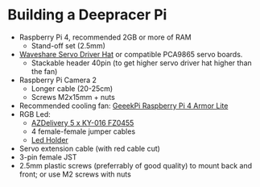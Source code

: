# Building a Deepracer Pi

* Raspberry Pi 4, recommended 2GB or more of RAM
    * Stand-off set (2.5mm)
* [Waveshare Servo Driver Hat](https://www.waveshare.com/product/raspberry-pi/hats/motors-relays/servo-driver-hat.htm) or compatible PCA9865 servo boards. 
    * Stackable header 40pin (to get higher servo driver hat higher than the fan)
* Raspberry Pi Camera 2
    * Longer cable (20-25cm)
    * Screws M2x15mm + nuts
* Recommended cooling fan: [GeeekPi Raspberry Pi 4 Armor Lite](https://www.amazon.de/gp/product/B091L1XKL6/ref=ppx_yo_dt_b_search_asin_title?ie=UTF8&psc=1)
* RGB Led: 
    * [AZDelivery 5 x KY-016 FZ0455](https://www.amazon.co.uk/AZDelivery-KY-016-3-Colour-Arduino-including/dp/B07V6YSGC9/ref=sr_1_1)
    * 4 female-female jumper cables
    * [Led Holder](https://www.amazon.co.uk/Chanzon-Holder-Headfor-Emitting-Diodes/dp/B083Q9Q1ZR/ref=sr_1_4_sspa)
* Servo extension cable (with red cable cut)
* 3-pin female JST
* 2.5mm plastic screws (preferrably of good quality) to mount back and front; or use M2 screws with nuts
